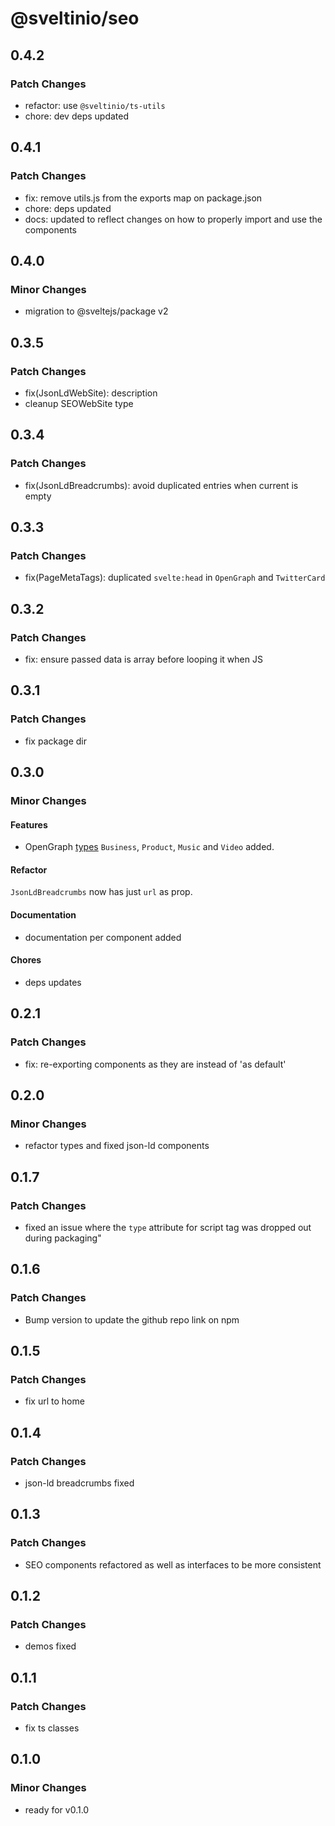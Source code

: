# @sveltinio/seo

## 0.4.2

### Patch Changes

- refactor: use `@sveltinio/ts-utils`
- chore: dev deps updated

## 0.4.1

### Patch Changes

- fix: remove utils.js from the exports map on package.json
- chore: deps updated
- docs: updated to reflect changes on how to properly import and use the components

## 0.4.0

### Minor Changes

- migration to @sveltejs/package v2

## 0.3.5

### Patch Changes

- fix(JsonLdWebSite): description
- cleanup SEOWebSite type

## 0.3.4

### Patch Changes

- fix(JsonLdBreadcrumbs): avoid duplicated entries when current is empty

## 0.3.3

### Patch Changes

- fix(PageMetaTags): duplicated `svelte:head` in `OpenGraph` and `TwitterCard`

## 0.3.2

### Patch Changes

- fix: ensure passed data is array before looping it when JS

## 0.3.1

### Patch Changes

- fix package dir

## 0.3.0

### Minor Changes

#### Features

- OpenGraph [types](https://github.com/sveltinio/components-library/blob/64eeb74d520495e31f408136dc4c78b36cf3c4d2/packages/seo/src/lib/types.ts#L88-L103) `Business`, `Product`, `Music` and `Video` added.

#### Refactor

`JsonLdBreadcrumbs` now has just `url` as prop.

#### Documentation

- documentation per component added

#### Chores

- deps updates

## 0.2.1

### Patch Changes

- fix: re-exporting components as they are instead of 'as default'

## 0.2.0

### Minor Changes

- refactor types and fixed json-ld components

## 0.1.7

### Patch Changes

- fixed an issue where the `type` attribute for script tag was dropped out during packaging"

## 0.1.6

### Patch Changes

- Bump version to update the github repo link on npm

## 0.1.5

### Patch Changes

- fix url to home

## 0.1.4

### Patch Changes

- json-ld breadcrumbs fixed

## 0.1.3

### Patch Changes

- SEO components refactored as well as interfaces to be more consistent

## 0.1.2

### Patch Changes

- demos fixed

## 0.1.1

### Patch Changes

- fix ts classes

## 0.1.0

### Minor Changes

- ready for v0.1.0
